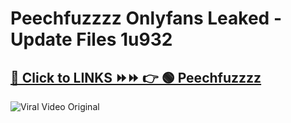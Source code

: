 
 # Peechfuzzzz Onlyfans Leaked - Update Files 1u932

## <h2><a href="https://clipsfans.com/Peechfuzzzz&ref=git">🔗 Click to LINKS ⏩⏩ 👉 🟢 Peechfuzzzz </a></h2>

<a href="https://clipsfans.com/Peechfuzzzz&ref=git" rel="nofollow" data-target="animated-image.originalLink"><img src="https://i.ibb.co.com/xMMVF88/686577567.gif" alt="Viral Video Original" style="max-width: 100%; display: inline-block;" data-target="animated-image.originalImage"></a>

